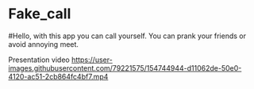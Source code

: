 # Fake_call
#Hello, with this app you can call yourself. You can prank your friends or avoid annoying meet.<br>

Presentation video
https://user-images.githubusercontent.com/79221575/154744944-d11062de-50e0-4120-ac51-2cb864fc4bf7.mp4
